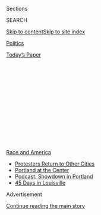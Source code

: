 <div id="app">

<div>

<div>

<div>

<div class="NYTAppHideMasthead css-1q2w90k e1suatyy0">

<div class="section css-ui9rw0 e1suatyy2">

<div class="css-eph4ug er09x8g0">

<div class="css-6n7j50">

</div>

<span class="css-1dv1kvn">Sections</span>

<div class="css-10488qs">

<span class="css-1dv1kvn">SEARCH</span>

</div>

[Skip to content](#site-content)[Skip to site
index](#site-index)

</div>

<div id="masthead-section-label" class="css-1wr3we4 eaxe0e00">

[Politics](https://www.nytimes.com/section/politics)

</div>

<div class="css-10698na e1huz5gh0">

</div>

</div>

<div id="masthead-bar-one" class="section hasLinks css-15hmgas e1csuq9d3">

<div class="css-uqyvli e1csuq9d0">

</div>

<div class="css-1uqjmks e1csuq9d1">

</div>

<div class="css-9e9ivx">

[](https://myaccount.nytimes.com/auth/login?response_type=cookie&client_id=vi)

</div>

<div class="css-1bvtpon e1csuq9d2">

[Today’s
Paper](https://www.nytimes.com/section/todayspaper)

</div>

</div>

</div>

</div>

<div data-aria-hidden="false">

<div id="site-content" data-role="main">

<div>

<div class="css-1aor85t" style="opacity:0.000000001;z-index:-1;visibility:hidden">

<div class="css-1hqnpie">

<div class="css-epjblv">

<span class="css-17xtcya">[Politics](/section/politics)</span><span class="css-x15j1o">|</span><span class="css-fwqvlz">Senate
Democrats Block G.O.P. Police Bill, Calling It
Inadequate</span>

</div>

<div class="css-k008qs">

<div class="css-1iwv8en">

<span class="css-18z7m18"></span>

<div>

</div>

</div>

<span class="css-1n6z4y">https://nyti.ms/2VidScy</span>

<div class="css-1705lsu">

<div class="css-4xjgmj">

<div class="css-4skfbu" data-role="toolbar" data-aria-label="Social Media Share buttons, Save button, and Comments Panel with current comment count" data-testid="share-tools">

  - 
  - 
  - 
  - 
    
    <div class="css-6n7j50">
    
    </div>

  - 

</div>

</div>

</div>

</div>

</div>

</div>

<div id="NYT_TOP_BANNER_REGION" class="css-13pd83m">

<div>

<div id="styln-prism-menu-1590763508878" class="section interactive-content interactive-size-medium css-1edisqu">

<div class="css-17ih8de interactive-body">

<div id="scroll-container" class="css-1gj85ro">

[<span class="styln-title-wrap"><span class="css-1pje3qr">Race
and</span><span class="css-1pje3qr">
America</span></span>](https://www.nytimes.com/news-event/george-floyd-protests-minneapolis-new-york-los-angeles?action=click&pgtype=Article&state=default&region=TOP_BANNER&context=storylines_menu)

  - [Protesters Return to Other
    Cities](https://www.nytimes.com/2020/07/26/us/protests-portland-seattle-trump.html?action=click&pgtype=Article&state=default&region=TOP_BANNER&context=storylines_menu)
  - [Portland at the
    Center](https://www.nytimes.com/2020/07/24/us/portland-oregon-protests-white-race.html?action=click&pgtype=Article&state=default&region=TOP_BANNER&context=storylines_menu)
  - [Podcast: Showdown in
    Portland](https://www.nytimes.com/2020/07/23/podcasts/the-daily/portland-protests.html?action=click&pgtype=Article&state=default&region=TOP_BANNER&context=storylines_menu)
  - [45 Days in
    Louisville](https://www.nytimes.com/interactive/2020/07/16/us/black-lives-matter-protests-louisville-breonna-taylor.html?action=click&pgtype=Article&state=default&region=TOP_BANNER&context=storylines_menu)

</div>

</div>

</div>

</div>

</div>

<div id="top-wrapper" class="css-1sy8kpn">

<div id="top-slug" class="css-l9onyx">

Advertisement

</div>

[Continue reading the main
story](#after-top)

<div class="ad top-wrapper" style="text-align:center;height:100%;display:block;min-height:250px">

<div id="top" class="place-ad" data-position="top" data-size-key="top">

</div>

</div>

<div id="after-top">

</div>

</div>

<div>

<div id="sponsor-wrapper" class="css-1hyfx7x">

<div id="sponsor-slug" class="css-19vbshk">

Supported by

</div>

[Continue reading the main
story](#after-sponsor)

<div id="sponsor" class="ad sponsor-wrapper" style="text-align:center;height:100%;display:block">

</div>

<div id="after-sponsor">

</div>

</div>

<div class="css-186x18t">

</div>

<div class="css-1vkm6nb ehdk2mb0">

# Senate Democrats Block G.O.P. Police Bill, Calling It Inadequate

</div>

The vote reflected the waning likelihood that Congress would be able to
reach an election-year compromise on legislation to address racial bias
in policing.

<div class="css-79elbk" data-testid="photoviewer-wrapper">

<div class="css-z3e15g" data-testid="photoviewer-wrapper-hidden">

</div>

<div class="css-1a48zt4 ehw59r15" data-testid="photoviewer-children">

![<span class="css-16f3y1r e13ogyst0" data-aria-hidden="true">Senator
Cory Booker of New Jersey and other Democrats at a news conference on
Tuesday in the
Capitol.</span><span class="css-cnj6d5 e1z0qqy90" itemprop="copyrightHolder"><span class="css-1ly73wi e1tej78p0">Credit...</span><span><span>Al
Drago for The New York
Times</span></span></span>](https://static01.nyt.com/images/2020/06/24/us/politics/24dc-unrest-cong/merlin_173849244_33adba9e-4c97-44b5-a14a-b95efc14771c-articleLarge.jpg?quality=75&auto=webp&disable=upscale)

</div>

</div>

<div class="css-18e8msd">

<div class="css-vp77d3 epjyd6m0">

<div class="css-hus3qt ey68jwv0" data-aria-hidden="true">

[![Catie
Edmondson](https://static01.nyt.com/images/2019/11/20/us/politics/catie-edmonson-twitter-chatblog/catie-edmonson-twitter-chatblog-thumbLarge.png
"Catie Edmondson")](https://www.nytimes.com/by/catie-edmondson)

</div>

<div class="css-1baulvz">

By [<span class="css-1baulvz last-byline" itemprop="name">Catie
Edmondson</span>](https://www.nytimes.com/by/catie-edmondson)

</div>

</div>

  - 
    
    <div class="css-ld3wwf e16638kd2">
    
    June 24,
    2020
    
    </div>

  - 
    
    <div class="css-4xjgmj">
    
    <div class="css-d8bdto" data-role="toolbar" data-aria-label="Social Media Share buttons, Save button, and Comments Panel with current comment count" data-testid="share-tools">
    
      - 
      - 
      - 
      - 
        
        <div class="css-6n7j50">
        
        </div>
    
      - 
    
    </div>
    
    </div>

</div>

</div>

<div class="section meteredContent css-1r7ky0e" name="articleBody" itemprop="articleBody">

<div class="css-1fanzo5 StoryBodyCompanionColumn">

<div class="css-53u6y8">

WASHINGTON — Senate Democrats on Wednesday blocked a narrow Republican
bill to incentivize police departments to change their tactics, refusing
even to open debate on a measure they denounced as an insufficient and
irredeemably flawed answer to the problem of [systemic racism in law
enforcement](https://www.nytimes.com/2020/05/30/us/derek-chauvin-george-floyd.html).

The vote, 55 to 45, was a setback in the effort to pass legislation this
year to address excessive use of force and racial discrimination by the
police, amid a [groundswell of public
sentiment](https://www.nytimes.com/interactive/2020/05/30/us/george-floyd-protest-photos.html)
in favor of overhauling law enforcement. The Democratic-led House is set
on Thursday to pass its own sprawling legislation, but Senate Republican
leaders have said they will not take up that measure, setting the stage
for a bitter stalemate on the issue.

Expressing their deep opposition to the bill, Democrats demanded on
Tuesday that Republicans negotiate a more expansive package that both
parties could support, citing the opposition of dozens of civil rights
groups to the measure as drafted and arguing that it was an unacceptable
starting point for discussion.

Senator Kamala Harris, Democrat of California, told reporters that
Democrats’ decision to block the bill was an effort “to not take crumbs
on the table when there is a hunger that America has for real solutions
to a very real problem.”

</div>

</div>

<div class="css-1fanzo5 StoryBodyCompanionColumn">

<div class="css-53u6y8">

“This movement will not accept anything less than real, real
substantial, substantive solutions, which are the solutions we have
offered,” Ms. Harris said.

Republicans were livid at Democrats’ refusal to even allow the measure
to reach the floor for a debate and accused them of deliberately sinking
the bill for political purposes. It would have needed 60 votes to
advance in the Senate, where a three-fifths supermajority is necessary
for most major action. But only two Democrats, Senators Doug Jones of
Alabama and Joe Manchin III of West Virginia, as well as Senator Angus
King, independent of Maine, joined Republicans in supporting moving it
forward.

“If you don’t think we’re right, make it better. Don’t walk away,”
Senator Tim Scott of South Carolina, who [spearheaded the
legislation](https://www.nytimes.com/2020/06/16/us/politics/tim-scott-police-protests.html),
said before the vote. He urged Democrats to support advancing the bill
“so that we have an opportunity to deal with this very real threat to
the America that is civil, that is balanced.”

“This is an opportunity to say yes,” he said.

After the measure failed, a visibly frustrated Mr. Scott returned and
delivered extended remarks, saying that he had offered to give Democrats
as many as 20 votes on proposed modifications to his bill that they were
demanding, but that they had refused to accept. Privately, Democrats
noted that revising the bill would have also required the approval of 60
senators, a threshold they feared they would not be able to meet.

“Instead of going forward and getting what you want now, they’ve decided
to punt this ball until the election,” Mr. Scott said of Democrats. “You
know why? Because they believe the polls reflect a 15-point deficit on
our side, therefore they can get the bill they want in November.”

</div>

</div>

<div class="css-1fanzo5 StoryBodyCompanionColumn">

<div class="css-53u6y8">

“The actual problem is not what is being offered, it is who is offering
it,” he continued.

As Mr. Scott left the floor, senators who had gathered there to hear him
speak stood to applaud him. One of them, Senator Tim Kaine, Democrat of
Virginia, who said he had come to listen to Mr. Scott in appreciation of
his work, launched into his own impassioned speech, denying that the
outcome had been politically driven.

“That is a stiff charge,” Mr. Kaine said. “I voted not on the ‘what’ and
not on the ‘who.’ I voted on the ‘how.’ We tried it the wrong way. Let’s
try it the right way.”

The Republican bill would encourage state and local police departments
to change their practices, including penalizing departments that do not
require the use of body cameras and limiting the use of chokeholds. It
would not alter the [qualified immunity
doctrine](https://www.nytimes.com/2020/06/23/us/politics/qualified-immunity.html)
that shields officers from lawsuits or place new federal restrictions on
the use of lethal force.

The measure that the House will consider on Thursday, [the most
aggressive intervention into
policing](https://www.nytimes.com/2020/06/08/us/politics/democrats-police-misconduct-bill-protests.html)
that lawmakers have proposed in recent memory, would in effect eliminate
qualified immunity, make it easier to track and prosecute police
misconduct, restrict the use of lethal force and aim to force
departments to eliminate the use of chokeholds.

Wednesday’s vote did not foreclose the possibility of reviving the
policing measure. Senator Mitch McConnell, Republican of Kentucky and
the majority leader, used a procedural maneuver that would allow him to
bring it up again in the future, changing his vote from “yes” to “no” so
he could later call for its reconsideration. But a flurry of private
bipartisan talks to strike a deal on the issue had not borne fruit.

</div>

</div>

<div>

</div>

</div>

<div>

</div>

<div>

</div>

<div>

</div>

<div>

<div id="bottom-wrapper" class="css-1ede5it">

<div id="bottom-slug" class="css-l9onyx">

Advertisement

</div>

[Continue reading the main
story](#after-bottom)

<div id="bottom" class="ad bottom-wrapper" style="text-align:center;height:100%;display:block;min-height:90px">

</div>

<div id="after-bottom">

</div>

</div>

</div>

</div>

</div>

## Site Index

<div>

</div>

## Site Information Navigation

  - [© <span>2020</span> <span>The New York Times
    Company</span>](https://help.nytimes.com/hc/en-us/articles/115014792127-Copyright-notice)

<!-- end list -->

  - [NYTCo](https://www.nytco.com/)
  - [Contact
    Us](https://help.nytimes.com/hc/en-us/articles/115015385887-Contact-Us)
  - [Work with us](https://www.nytco.com/careers/)
  - [Advertise](https://nytmediakit.com/)
  - [T Brand Studio](http://www.tbrandstudio.com/)
  - [Your Ad
    Choices](https://www.nytimes.com/privacy/cookie-policy#how-do-i-manage-trackers)
  - [Privacy](https://www.nytimes.com/privacy)
  - [Terms of
    Service](https://help.nytimes.com/hc/en-us/articles/115014893428-Terms-of-service)
  - [Terms of
    Sale](https://help.nytimes.com/hc/en-us/articles/115014893968-Terms-of-sale)
  - [Site
    Map](https://spiderbites.nytimes.com)
  - [Help](https://help.nytimes.com/hc/en-us)
  - [Subscriptions](https://www.nytimes.com/subscription?campaignId=37WXW)

</div>

</div>

</div>

</div>
